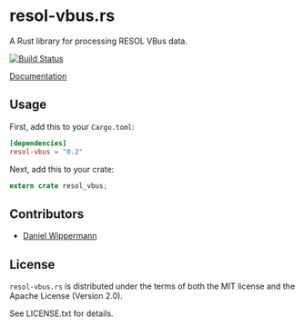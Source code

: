 # resol-vbus.rs

A Rust library for processing RESOL VBus data.

[![Build Status](https://travis-ci.org/danielwippermann/resol-vbus.rs.svg?branch=master)](https://travis-ci.org/danielwippermann/resol-vbus.rs)

[Documentation](https://docs.rs/resol-vbus/)


## Usage

First, add this to your `Cargo.toml`:

```toml
[dependencies]
resol-vbus = "0.2"
```

Next, add this to your crate:

```rust
extern crate resol_vbus;
```


## Contributors

- [Daniel Wippermann](https://github.com/danielwippermann)


## License

`resol-vbus.rs` is distributed under the terms of both the MIT license and the
Apache License (Version 2.0).

See LICENSE.txt for details.
